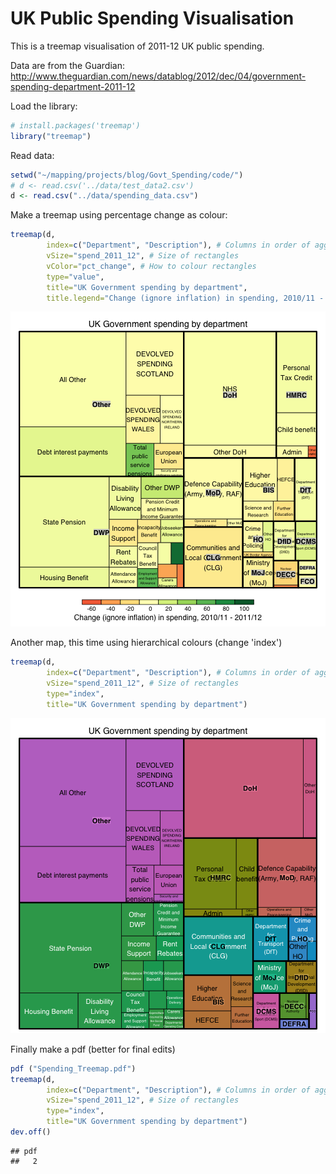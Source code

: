 UK Public Spending Visualisation
========================================================

This is a treemap visualisation of 2011-12 UK public spending.

Data are from the Guardian: http://www.theguardian.com/news/datablog/2012/dec/04/government-spending-department-2011-12

Load the library:


```r
# install.packages('treemap')
library("treemap")
```


Read data:


```r
setwd("~/mapping/projects/blog/Govt_Spending/code/")
# d <- read.csv('../data/test_data2.csv')
d <- read.csv("../data/spending_data.csv")
```


Make a treemap using percentage change as colour:


```r
treemap(d,
        index=c("Department", "Description"), # Columns in order of aggregation
        vSize="spend_2011_12", # Size of rectangles
        vColor="pct_change", # How to colour rectangles
        type="value",
        title="UK Government spending by department",
        title.legend="Change (ignore inflation) in spending, 2010/11 - 2011/12")
```

![plot of chunk treemap1](figure/treemap1.png) 


Another map, this time using hierarchical colours (change 'index')


```r
treemap(d,
        index=c("Department", "Description"), # Columns in order of aggregation
        vSize="spend_2011_12", # Size of rectangles
        type="index",
        title="UK Government spending by department")
```

![plot of chunk treemap2](figure/treemap2.png) 


Finally make a pdf (better for final edits)


```r
pdf ("Spending_Treemap.pdf")
treemap(d,
        index=c("Department", "Description"), # Columns in order of aggregation
        vSize="spend_2011_12", # Size of rectangles
        type="index",
        title="UK Government spending by department")
dev.off()
```

```
## pdf 
##   2
```


